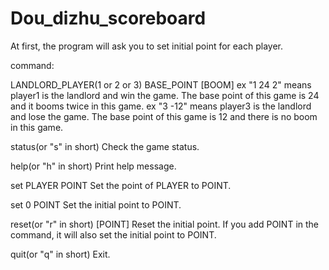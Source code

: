 # Dou_dizhu_scoreboard

At first, the program will ask you to set initial point for each player.

command:

LANDLORD_PLAYER(1 or 2 or 3) BASE_POINT [BOOM]
  ex "1 24 2" means player1 is the landlord and win the game. The base point of this game is 24 and it booms twice in this game.
  ex "3 -12" means player3 is the landlord and lose the game. The base point of this game is 12 and there is no boom in this game.

status(or "s" in short)
  Check the game status.

help(or "h" in short)
  Print help message.

set PLAYER POINT
  Set the point of PLAYER to POINT.

set 0 POINT
  Set the initial point to POINT.

reset(or "r" in short) [POINT]
  Reset the initial point. If you add POINT in the command, it will also set the initial point to POINT.

quit(or "q" in short)
  Exit.
